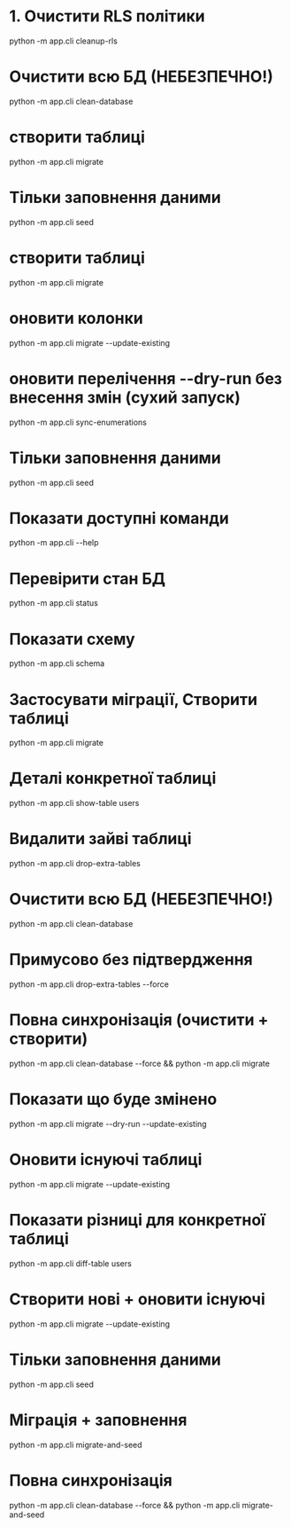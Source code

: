 <!-- Видалення -->
# 1. Очистити RLS політики
python -m app.cli cleanup-rls

# Очистити всю БД (НЕБЕЗПЕЧНО!)
python -m app.cli clean-database
<!--  Видалення-->

<!-- Створення -->
# створити таблиці
python -m app.cli migrate 

# Тільки заповнення даними
python -m app.cli seed
<!-- Створення -->

<!-- Порядок оновлення -->
# створити таблиці
python -m app.cli migrate 

# оновити колонки
python -m app.cli migrate --update-existing

# оновити перелічення --dry-run без внесення змін (сухий запуск)
python -m app.cli sync-enumerations 

# Тільки заповнення даними
python -m app.cli seed
<!-- Порядок оновлення -->

# Показати доступні команди
python -m app.cli --help

# Перевірити стан БД
python -m app.cli status

# Показати схему
python -m app.cli schema

# Застосувати міграції, Створити таблиці
python -m app.cli migrate

# Деталі конкретної таблиці
python -m app.cli show-table users

# Видалити зайві таблиці
python -m app.cli drop-extra-tables

# Очистити всю БД (НЕБЕЗПЕЧНО!)
python -m app.cli clean-database

# Примусово без підтвердження
python -m app.cli drop-extra-tables --force

# Повна синхронізація (очистити + створити)
python -m app.cli clean-database --force && python -m app.cli migrate

# Показати що буде змінено
python -m app.cli migrate --dry-run --update-existing

# Оновити існуючі таблиці
python -m app.cli migrate --update-existing

# Показати різниці для конкретної таблиці
python -m app.cli diff-table users

# Створити нові + оновити існуючі
python -m app.cli migrate --update-existing

# Тільки заповнення даними
python -m app.cli seed

# Міграція + заповнення
python -m app.cli migrate-and-seed

# Повна синхронізація
python -m app.cli clean-database --force && python -m app.cli migrate-and-seed